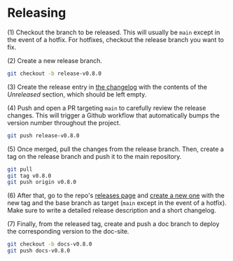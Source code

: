 # Releasing

(1) Checkout the branch to be released. This will usually be `main` except in the event of a hotfix. For hotfixes, checkout the release branch you want to fix.

(2) Create a new release branch.

```sh
git checkout -b release-v0.8.0
```

(3) Create the release entry in [the changelog](CHANGELOG.md) with the contents of the _Unreleased_ section, which should be left empty.

(4) Push and open a PR targeting `main` to carefully review the release changes. This will trigger a Github workflow that automatically bumps the version number throughout the project.

```sh
git push release-v0.8.0
```

(5) Once merged, pull the changes from the release branch.
Then, create a tag on the release branch and push it to the main repository.

```sh
git pull
git tag v0.8.0
git push origin v0.8.0
```

(6) After that, go to the repo's [releases page](https://github.com/OpenZeppelin/cairo-contracts/releases/) and [create a new one](https://github.com/OpenZeppelin/cairo-contracts/releases/new) with the new tag and the base branch as target (`main` except in the event of a hotfix).
Make sure to write a detailed release description and a short changelog.

(7) Finally, from the released tag, create and push a doc branch to deploy the corresponding version
to the doc-site.

```sh
git checkout -b docs-v0.8.0
git push docs-v0.8.0
```
